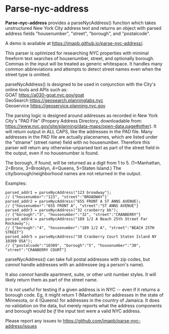 # Parse-nyc-address

**Parse-nyc-address** provides a parseNycAddress() function which takes unstructured New York City address text and returns an object with parsed address fields "housenumber", "street", "borough", and "postalcode".

A demo is available at https://jmapb.github.io/parse-nyc-address/.
  
This parser is optimized for researching NYC properties with minimal freeform text searches of housenumber, street, and optionally borough. Commas in the input will be treated as generic whitespace. It handles many common abbreviations and attempts to detect street names even when the street type is omitted.

parseNycAddress() is designed to be used in conjunction with the City's online tools and APIs such as:<br>
GOAT https://a030-goat.nyc.gov/goat<br>
GeoSearch https://geosearch.planninglabs.nyc<br>
Geoservice https://geoservice.planning.nyc.gov

The parsing logic is designed around addresses as recorded in New York City's "PAD File" (Propery Address Directory, downloadable from:
https://www.nyc.gov/site/planning/data-maps/open-data.page#other).
It will return output in ALL CAPS, like the addresses in the PAD file. Many addresses in the PAD file are actually placenames, which are listed under the "stname" (street name) field with no housenumber. Therefore this parser will return any otherwise-unparsed text as part of the street field in the output, even if no housenumber is found.

The borough, if found, will be returned as a digit from 1 to 5. (1=Manhattan, 2=Bronx, 3=Brooklyn, 4=Queens, 5=Staten Island.) The city/borough/neighborhood names are not returned in the output.

Examples:
```
parsed_addr1 = parseNycAddress("123 broadway");
// {"housenumber":"123", "street":"BROADWAY"}`
parsed_addr2 = parseNycAddress("655 FRONT A ST ANNS AVENUE);
// {"housenumber":"655 FRONT A", "street":"ST ANNS AVENUE"}
parsed_addr3 = parseNycAddress("32 cranberry bk");
// {"borough":"3", "housenumber":"32", "street":"CRANBERRY"}
parsed_addr4 = parseNycAddress("189 1/2 A Beach 25th Street Far Rockaway");
// {"borough":"4", "housenumber":"189 1/2 A", "street":"BEACH 25TH STREET"}
parsed_addr5 = parseNycAddress("30 Cranberry Court Staten Island NY 10309 USA");
// {"postalcode":"10309", "borough":"5", "housenumber":"30", "street":"CRANBERRY COURT"}
```

parseNycAddress() can take full postal addresses with zip codes, but *cannot* handle addresses with an addressee (eg a person's name).

It also *cannot* handle apartment, suite, or other unit number styles. It will likely return them as part of the street name.

It is *not* useful for testing if a given address is in NYC -- even if it returns a borough code. Eg, it might return 1 (Manhattan) for addresses in the state of Minnesota, or 4 (Queens) for addresses in the country of Jamaica. It does no validation on the data, but merely reports what the address components and borough would be *if* the input text were a valid NYC address.

Please report any issues to https://github.com/jmapb/parse-nyc-address/issues

